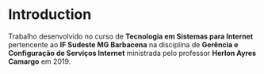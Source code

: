 # Introduction

Trabalho desenvolvido no curso de **Tecnologia em Sistemas para Internet** pertencente ao **IF Sudeste MG Barbacena** na disciplina de **Gerência e Configuração de Serviços Internet** ministrada pelo professor **Herlon Ayres Camargo** em 2019.

